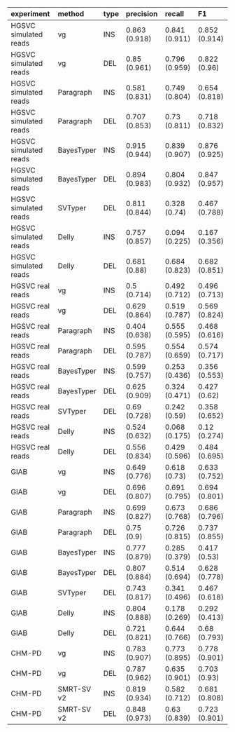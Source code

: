 |experiment            |method     |type |precision     |recall        |F1            |
|:---------------------|:----------|:----|:-------------|:-------------|:-------------|
|HGSVC simulated reads |vg         |INS  |0.863 (0.918) |0.841 (0.911) |0.852 (0.914) |
|HGSVC simulated reads |vg         |DEL  |0.85 (0.961)  |0.796 (0.959) |0.822 (0.96)  |
|HGSVC simulated reads |Paragraph  |INS  |0.581 (0.831) |0.749 (0.804) |0.654 (0.818) |
|HGSVC simulated reads |Paragraph  |DEL  |0.707 (0.853) |0.73 (0.811)  |0.718 (0.832) |
|HGSVC simulated reads |BayesTyper |INS  |0.915 (0.944) |0.839 (0.907) |0.876 (0.925) |
|HGSVC simulated reads |BayesTyper |DEL  |0.894 (0.983) |0.804 (0.932) |0.847 (0.957) |
|HGSVC simulated reads |SVTyper    |DEL  |0.811 (0.844) |0.328 (0.74)  |0.467 (0.788) |
|HGSVC simulated reads |Delly      |INS  |0.757 (0.857) |0.094 (0.225) |0.167 (0.356) |
|HGSVC simulated reads |Delly      |DEL  |0.681 (0.88)  |0.684 (0.823) |0.682 (0.851) |
|HGSVC real reads      |vg         |INS  |0.5 (0.714)   |0.492 (0.712) |0.496 (0.713) |
|HGSVC real reads      |vg         |DEL  |0.629 (0.864) |0.519 (0.787) |0.569 (0.824) |
|HGSVC real reads      |Paragraph  |INS  |0.404 (0.638) |0.555 (0.595) |0.468 (0.616) |
|HGSVC real reads      |Paragraph  |DEL  |0.595 (0.787) |0.554 (0.659) |0.574 (0.717) |
|HGSVC real reads      |BayesTyper |INS  |0.599 (0.757) |0.253 (0.436) |0.356 (0.553) |
|HGSVC real reads      |BayesTyper |DEL  |0.625 (0.909) |0.324 (0.471) |0.427 (0.62)  |
|HGSVC real reads      |SVTyper    |DEL  |0.69 (0.728)  |0.242 (0.59)  |0.358 (0.652) |
|HGSVC real reads      |Delly      |INS  |0.524 (0.632) |0.068 (0.175) |0.12 (0.274)  |
|HGSVC real reads      |Delly      |DEL  |0.556 (0.834) |0.429 (0.596) |0.484 (0.695) |
|GIAB                  |vg         |INS  |0.649 (0.776) |0.618 (0.73)  |0.633 (0.752) |
|GIAB                  |vg         |DEL  |0.696 (0.807) |0.691 (0.795) |0.694 (0.801) |
|GIAB                  |Paragraph  |INS  |0.699 (0.827) |0.673 (0.768) |0.686 (0.796) |
|GIAB                  |Paragraph  |DEL  |0.75 (0.9)    |0.726 (0.815) |0.737 (0.855) |
|GIAB                  |BayesTyper |INS  |0.777 (0.879) |0.285 (0.379) |0.417 (0.53)  |
|GIAB                  |BayesTyper |DEL  |0.807 (0.884) |0.514 (0.694) |0.628 (0.778) |
|GIAB                  |SVTyper    |DEL  |0.743 (0.817) |0.341 (0.496) |0.467 (0.618) |
|GIAB                  |Delly      |INS  |0.804 (0.888) |0.178 (0.269) |0.292 (0.413) |
|GIAB                  |Delly      |DEL  |0.721 (0.821) |0.644 (0.766) |0.68 (0.793)  |
|CHM-PD                |vg         |INS  |0.783 (0.907) |0.773 (0.895) |0.778 (0.901) |
|CHM-PD                |vg         |DEL  |0.787 (0.962) |0.635 (0.901) |0.703 (0.93)  |
|CHM-PD                |SMRT-SV v2 |INS  |0.819 (0.934) |0.582 (0.712) |0.681 (0.808) |
|CHM-PD                |SMRT-SV v2 |DEL  |0.848 (0.973) |0.63 (0.839)  |0.723 (0.901) |
